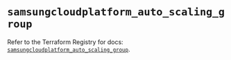 # `samsungcloudplatform_auto_scaling_group`

Refer to the Terraform Registry for docs: [`samsungcloudplatform_auto_scaling_group`](https://registry.terraform.io/providers/samsungsdscloud/samsungcloudplatform/3.13.0/docs/resources/auto_scaling_group).
